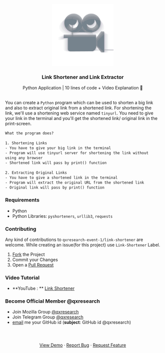  <br />
<p align="center">
  <a href="https://www.youtube.com/channel/UCX7oe66V8zyFpAJyMfPL9VA">
    <img width="200px" src="https://github.com/xiaowuc2/xiaowuc2/blob/master/source/qxr/lin.gif" alt="Logo">
  </a>

  <h3 align="center">Link Shortener and Link Extractor</h3>

  <p align="center">
    Python Application | 10 lines of code + Video Explanation 🧭
    <br>
    <br />
  </p>
</p>

You can create a `Python` program which can be used to shorten a big link and also to extract original link from a shortened link. For shortening the link, we'll use a shortening web service named `tinyurl`. You need to give your link in the terminal and you'll get the shortened link/ original link in the print-screen.
 ```
What the program does? 

1. Shortening Links
- You have to give your big link in the terminal
- Program will use tinyurl server for shortening the link without using any browser
- Shortened link will pass by print() function

2. Extracting Original Links
- You have to give a shortened link in the terminal
- Program will extract the original URL from the shortened link
- Original link will pass by print() function
``` 
### Requirements

* Python
* Python Libraries: `pyshorteners`, `urllib3`, `requests`

### Contributing

Any kind of contributions to `qxresearch-event-1/link-shortener` are welcome. While creating an issue(for this project) use `Link-Shortener` Label.

1. [Fork](https://github.com/qxresearch/qxresearch-event-1/fork) the Project
2. Commit your Changes
3. Open a [Pull Request](https://github.com/qxresearch/qxresearch-event-1/pulls)

### Video Tutorial

* **YouTube : ** [Link Shortener](https://youtu.be/JOx_c7ehwKI)

### Become Official Member @qxresearch

* Join Mozilla Group [@qxresearch](https://community.mozilla.org/en/groups/qx-research/)
* Join Telegram Group [@qxresearch](https://t.me/qxresearch)
* <a href = "mailto: rohitmandal814566@gmail.com">email</a> me your GitHub id (**subject**: GitHub id @qxresearch)


<h3 align="center"></h3>

  <p align="center">
    <br>
    <br/>
    <a href="https://youtu.be/JOx_c7ehwKI">View Demo</a>
    ·
    <a href="https://github.com/qxresearch/qxresearch-event-1/issues">Report Bug</a>
    ·
    <a href="https://github.com/qxresearch/qxresearch-event-1/issues">Request Feature</a>
    <br>
    <br />
  </p>
</p>